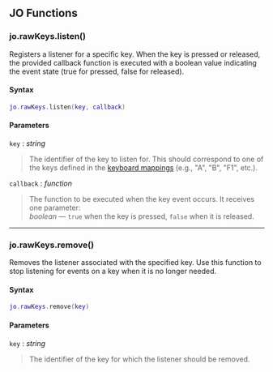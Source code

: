 
## JO Functions

### jo.rawKeys.listen()

<!-- @include: ./slots/headers.md#client|jo.rawKeys.listen -->

Registers a listener for a specific key. When the key is pressed or released, the provided callback function is executed with a boolean value indicating the event state (true for pressed, false for released). <br>

<!-- @include: ./slots/descriptions.md#client|jo.rawKeys.listen -->

#### Syntax

```lua
jo.rawKeys.listen(key, callback)
```

#### Parameters

`key` : _string_
> The identifier of the key to listen for. This should correspond to one of the keys defined in the [keyboard mappings](#keyboard-keys-mapping) (e.g., "A", "B", "F1", etc.).
>

`callback` : _function_
> The function to be executed when the key event occurs. It receives one parameter: <br> _boolean_ — `true` when the key is pressed, `false` when it is released.
>

<!-- @include: ./slots/examples.md#client|jo.rawKeys.listen -->

<!-- @include: ./slots/footers.md#client|jo.rawKeys.listen -->

---

### jo.rawKeys.remove()

<!-- @include: ./slots/headers.md#client|jo.rawKeys.remove -->

Removes the listener associated with the specified key. Use this function to stop listening for events on a key when it is no longer needed. <br>

<!-- @include: ./slots/descriptions.md#client|jo.rawKeys.remove -->

#### Syntax

```lua
jo.rawKeys.remove(key)
```

#### Parameters

`key` : _string_
> The identifier of the key for which the listener should be removed.
>

<!-- @include: ./slots/examples.md#client|jo.rawKeys.remove -->

<!-- @include: ./slots/footers.md#client|jo.rawKeys.remove -->

